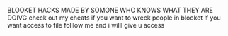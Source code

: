 BLOOKET HACKS MADE BY SOMONE WHO KNOWS WHAT THEY ARE DOIVG
check out my cheats if you want to wreck people in blooket
if you want access to file folllow me and i willl give u access

